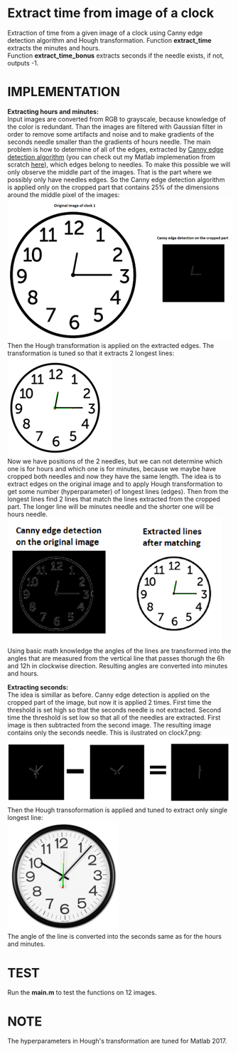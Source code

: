 # Extract time from image of a clock
Extraction of time from a given image of a clock using Canny edge detection algorithm and Hough transformation.
Function **extract_time** extracts the minutes and hours.<br />
Function **extract_time_bonus** extracts seconds if the needle exists, if not, outputs -1.

# IMPLEMENTATION
**Extracting hours and minutes:**<br />
Input images are converted from RGB to grayscale, because knowledge of the color is redundant. Than the images are filtered with Gaussian filter in order to remove some artifacts and noise and to make gradients of the seconds needle smaller than the gradients of hours needle. 
The main problem is how to determine of all of the edges, extracted by [Canny edge detection algorithm](https://en.wikipedia.org/wiki/Canny_edge_detector) (you can check out my Matlab implemenation from scratch [here](https://github.com/Digital-Image-Processing-kosta/Canny-edge-detection-algorithm)), which edges belong to needles. To make this possible we will only observe the middle part of the images. That is the part where we possibly only have needles edges.
So the Canny edge detection algorithm is applied only on the cropped part that contains 25% of the dimensions around the middle pixel of the images:<br />
![img1](https://github.com/Digital-Image-Processing-kosta/Extract-time-from-image-of-a-clock/blob/master/garbage/1.png)<br />
Then the Hough transformation is applied on the extracted edges. The transformation is tuned so that it extracts 2 longest lines:<br />
![img1](https://github.com/Digital-Image-Processing-kosta/Extract-time-from-image-of-a-clock/blob/master/garbage/2.png)<br />
Now we have positions of the 2 needles, but we can not determine which one is for hours and which one is for minutes, because we maybe have cropped both needles and now they have the same length. The idea is to extract edges on the original image and to apply Hough transformation to get some number (hyperparameter) of longest lines (edges). Then from the longest lines find 2 lines that match the lines extracted from the cropped part. The longer line will be minutes needle and the shorter one will be hours needle.<br />
![3 img](https://github.com/Digital-Image-Processing-kosta/Extract-time-from-image-of-a-clock/blob/master/garbage/3.png)<br />
Using basic math knowledge the angles of the lines are transformed into the angles that are measured from the vertical line that passes thorugh the 6h and 12h in clockwise direction. Resulting angles are converted into minutes and hours.<br />

**Extracting seconds:**<br />
The idea is simillar as before. Canny edge detection is applied on the cropped part of the image, but now it is applied 2 times. First time the threshold is set high so that the seconds needle is not extracted. Second time the threshold is set low so that all of the needles are extracted. First image is then subtracted from the second image. The resulting image contains only the seconds needle. This is ilustrated on clock7.png:<br />
![4 img](https://github.com/Digital-Image-Processing-kosta/Extract-time-from-image-of-a-clock/blob/master/garbage/6.png)<br />
Then the Hough transoformation is applied and tuned to extract only single longest line:<br />
![5 img](https://github.com/Digital-Image-Processing-kosta/Extract-time-from-image-of-a-clock/blob/master/garbage/7.png)<br />
The angle of the line is converted into the seconds same as for the hours and minutes.
# TEST 
Run the **main.m** to test the functions on 12 images.

# NOTE
The hyperparameters in Hough's transformation are tuned for Matlab 2017.
